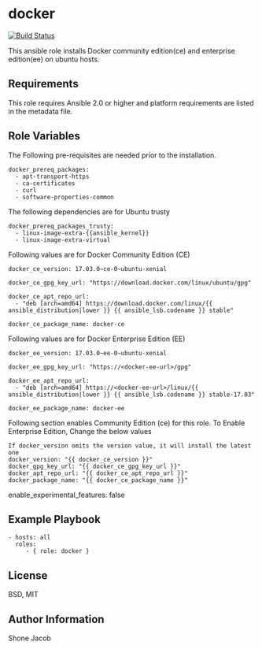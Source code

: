 docker
======
[![Build Status](https://travis-ci.org/shoneslab/ansible-role-docker.svg?branch=master)](https://travis-ci.org/shoneslab/ansible-role-docker)


This ansible role installs Docker community edition(ce) and enterprise edition(ee) on ubuntu hosts.

Requirements
------------

This role requires Ansible 2.0 or higher and platform requirements are listed in the metadata file.

Role Variables
--------------

The Following pre-requisites are needed prior to the installation.
```
docker_prereq_packages:
  - apt-transport-https
  - ca-certificates
  - curl
  - software-properties-common
```

The following dependencies are for Ubuntu trusty
```
docker_prereq_packages_trusty:
  - linux-image-extra-{{ansible_kernel}}
  - linux-image-extra-virtual
```

Following values are for Docker Community Edition (CE)
```
docker_ce_version: 17.03.0~ce-0~ubuntu-xenial

docker_ce_gpg_key_url: "https://download.docker.com/linux/ubuntu/gpg"

docker_ce_apt_repo_url:
  - "deb [arch=amd64] https://download.docker.com/linux/{{ ansible_distribution|lower }} {{ ansible_lsb.codename }} stable"

docker_ce_package_name: docker-ce
```

Following values are for Docker Enterprise Edition (EE)
```
docker_ee_version: 17.03.0~ee-0~ubuntu-xenial

docker_ee_gpg_key_url: "https://<docker-ee-url>/gpg"

docker_ee_apt_repo_url:
  - "deb [arch=amd64] https://<docker-ee-url>/linux/{{ ansible_distribution|lower }} {{ ansible_lsb.codename }} stable-17.03"

docker_ee_package_name: docker-ee
```

Following section enables Community Edition (ce) for this role. To Enable Enterprise Edition, Change the below values

```
If docker_version omits the version value, it will install the latest one
docker_version: "{{ docker_ce_version }}"
docker_gpg_key_url: "{{ docker_ce_gpg_key_url }}"
docker_apt_repo_url: "{{ docker_ce_apt_repo_url }}"
docker_package_name: "{{ docker_ce_package_name }}"
```

enable_experimental_features: false

Example Playbook
----------------

    - hosts: all
      roles:
         - { role: docker }

License
-------

BSD, MIT

Author Information
------------------

Shone Jacob
